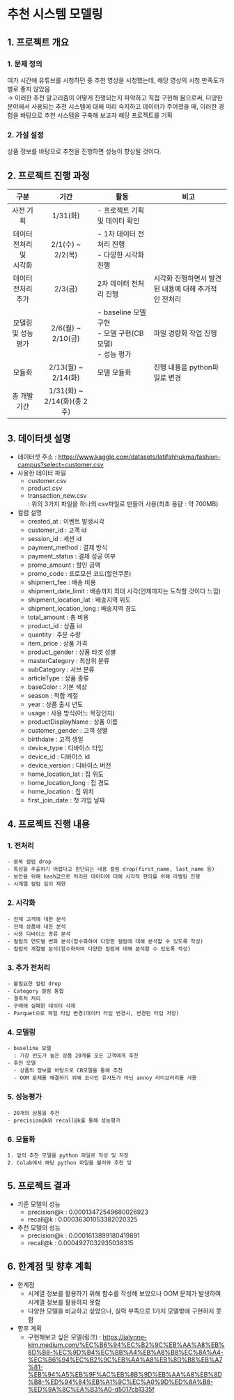 # 추천 시스템 모델링
## 1. 프로젝트 개요
  ### 1. 문제 정의
  여가 시간에 유튜브를 시청하던 중 추천 영상을 시청했는데, 해당 영상의 시청 만족도가 별로 좋지 않았음 <br> 
  → 이러한 추천 알고리즘이 어떻게 진행되는지 파악하고 직접 구현해 봄으로써, 다양한 분야에서 사용되는 추천 시스템에 대해 미리 숙지하고 데이터가 주어졌을 때, 이러한 경험을 바탕으로 추천 시스템을 구축해 보고자 해당 프로젝트를 기획
  ### 2. 가설 설정
  상품 정보를 바탕으로 추천을 진행하면 성능이 향상될 것이다.
## 2. 프로젝트 진행 과정
  |구분|기간|활동|비고|
  |:---:|:---:|---|---|
  |사전 기획|1/31(화)|- 프로젝트 기획 및 데이터 확인||
  |데이터 전처리 및 <br> 시각화|2/1(수) ~ 2/2(목)|- 1차 데이터 전처리 진행 <br> - 다양한 시각화 진행||
  |데이터 전처리 추가 |2/3(금)|2차 데이터 전처리 진행|시각화 진행하면서 발견된 내용에 대해 추가적인 전처리|
  |모델링 및 성능 평가|2/6(월) ~ 2/10(금)|- baseline 모델 구현 <br> - 모델 구현(CB모델) <br> - 성능 평가|파일 경량화 작업 진행|
  |모듈화|2/13(월) ~ 2/14(화)|모델 모듈화|진행 내용을 python파일로 변경|
  |총 개발기간|1/31(화) ~ 2/14(화)(총 2주)|||
## 3. 데이터셋 설명
  - 데이터셋 주소 : https://www.kaggle.com/datasets/latifahhukma/fashion-campus?select=customer.csv
  - 사용한 데이터 파일
    - customer.csv
    - product.csv
    - transaction_new.csv <br>
  : 위의 3가지 파일을 하나의 csv파일로 만들어 사용(최초 용량 : 약 700MB)
  - 컬럼 설명
    - created_at : 이벤트 발생시각
    - customer_id : 고객 id
    - session_id : 세션 id
    - payment_method : 결제 방식
    - payment_status : 결제 성공 여부
    - promo_amount : 할인 금액
    - promo_code : 프로모션 코드(할인쿠폰)
    - shipment_fee : 배송 비용
    - shipment_date_limit : 배송까지 최대 시각(언제까지는 도착할 것이다 느낌)
    - shipment_location_lat : 배송지역 위도
    - shipment_location_long : 배송지역 경도
    - total_amount : 총 비용
    - product_id : 상품 id
    - quantity : 주문 수량
    - item_price : 상품 가격
    - product_gender : 상품 타겟 성별
    - masterCategory : 최상위 분류
    - subCategory : 서브 분류
    - articleType : 상품 종류
    - baseColor : 기본 색상
    - season : 적합 계절
    - year : 상품 출시 년도
    - usage : 사용 방식(어느 복장인지)
    - productDisplayName : 상품 이름
    - customer_gender : 고객 성별
    - birthdate : 고객 생일
    - device_type : 디바이스 타입
    - device_id : 디바이스 id
    - device_version : 디바이스 버전
    - home_location_lat : 집 위도
    - home_location_long : 집 경도
    - home_location : 집 위치
    - first_join_date : 첫 가입 날짜
## 4. 프로젝트 진행 내용
  ### 1. 전처리
    - 중복 컬럼 drop
    - 특성을 추출하기 어렵다고 판단되는 내용 컬럼 drop(first_name, last_name 등)
    - 보안을 위해 hash값으로 처리된 데이터에 대해 시각적 편의를 위해 라벨링 진행
    - 시계엘 컬럼 길이 제한
  ### 2. 시각화
    - 전체 고객에 대한 분석
    - 전체 상품에 대한 분석
    - 사용 디바이스 종류 분석
    - 컬럼의 연도별 변화 분석(함수화하여 다양한 컬럼에 대해 분석할 수 있도록 작성)
    - 컬럼의 계절별 분석(함수화하여 다양한 컬럼에 대해 분석할 수 있도록 작성)
  ### 3. 추가 전처리
    - 불필요한 컬럼 drop
    - Category 컬럼 통합
    - 결측치 처리
    - 구매에 실패한 데이터 삭제
    - Parquet으로 파일 타입 변경(데이터 타입 변경시, 변경된 타입 저장)
  ### 4. 모델링
    - baseline 모델
      : 가장 빈도가 높은 상품 20개를 모든 고객에게 추천
    - 추천 모델
      - 상품의 정보를 바탕으로 CB모델을 통해 추천
      - OOM 문제를 해결하기 위해 코사인 유사도가 아닌 annoy 라이브러리를 사용
  ### 5. 성능평가
    - 20개의 상품을 추천
    - precision@k와 recall@k를 통해 성능평가
  ### 6. 모듈화
    1. 앞의 추천 모델을 python 파일로 작성 및 저장
    2. Colab에서 해당 python 파일을 불러와 추천 및 
## 5. 프로젝트 결과
  - 기준 모델의 성능
    - precision@k : 0.00013472549680026923
    - recall@k : 0.00036301053382020325
  - 추천 모델의 성능
    - precision@k : 0.0001613899180419891
    - recall@k : 0.0004927032935038315
## 6. 한계점 및 향후 계획
  - 한계점
    - 시계열 정보를 활용하기 위해 함수를 작성해 보았으나 OOM 문제가 발생하여 시계열 정보를 활용하지 못함
    - 다양한 모델을 비교하고 싶었으나, 실력 부족으로 1가지 모델밖에 구현하지 못함
  - 향후 계획
    - 구현해보고 싶은 모델(링크) : https://jalynne-kim.medium.com/%EC%B6%94%EC%B2%9C%EB%AA%A8%EB%8D%B8-%EC%9D%B4%EC%BB%A4%EB%A8%B8%EC%8A%A4-%EC%B6%94%EC%B2%9C%EB%AA%A8%EB%8D%B8%EB%A7%81-%EB%94%A5%EB%9F%AC%EB%8B%9D%EB%AA%A8%EB%8D%B8-%ED%94%84%EB%A1%9C%EC%A0%9D%ED%8A%B8-%ED%9A%8C%EA%B3%A0-d5017cb1335f
